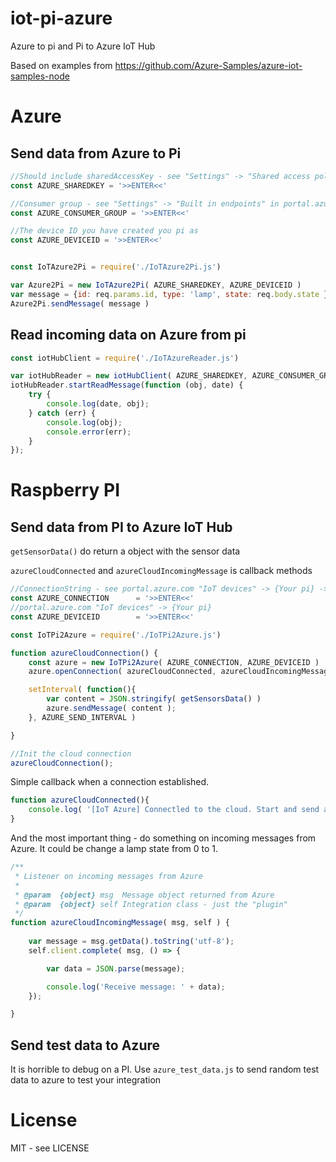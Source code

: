 # iot-pi-azure
Azure to pi and Pi to Azure IoT Hub

Based on examples from https://github.com/Azure-Samples/azure-iot-samples-node

# Azure


## Send data from Azure to Pi

````javascript 
//Should include sharedAccessKey - see "Settings" -> "Shared access policies"
const AZURE_SHAREDKEY = '>>ENTER<<'

//Consumer group - see "Settings" -> "Built in endpoints" in portal.azure.com
const AZURE_CONSUMER_GROUP = '>>ENTER<<'

//The device ID you have created you pi as
const AZURE_DEVICEID = '>>ENTER<<'
````


```javascript

const IoTAzure2Pi = require('./IoTAzure2Pi.js')

var Azure2Pi = new IoTAzure2Pi( AZURE_SHAREDKEY, AZURE_DEVICEID )
var message = {id: req.params.id, type: 'lamp', state: req.body.state }
Azure2Pi.sendMessage( message )


```


## Read incoming data on Azure from pi

```javascript
const iotHubClient = require('./IoTAzureReader.js')

var iotHubReader = new iotHubClient( AZURE_SHAREDKEY, AZURE_CONSUMER_GROUP, AZURE_DEVICEID );
iotHubReader.startReadMessage(function (obj, date) {
    try {
        console.log(date, obj);
    } catch (err) {
        console.log(obj);
        console.error(err);
    }
});


```

# Raspberry PI

## Send data from PI to Azure IoT Hub

`getSensorData()` do return a object with the sensor data

`azureCloudConnected` and `azureCloudIncomingMessage` is callback methods

````javascript
//ConnectionString - see portal.azure.com "IoT devices" -> {Your pi} -> "Connection string primary"
const AZURE_CONNECTION 		= '>>ENTER<<'
//portal.azure.com "IoT devices" -> {Your pi}
const AZURE_DEVICEID 		= '>>ENTER<<'

````

```javascript
const IoTPi2Azure = require('./IoTPi2Azure.js')

function azureCloudConnection() {
	const azure = new IoTPi2Azure( AZURE_CONNECTION, AZURE_DEVICEID )
	azure.openConnection( azureCloudConnected, azureCloudIncomingMessage )

	setInterval( function(){
		var content = JSON.stringify( getSensorsData() )
		azure.sendMessage( content );
	}, AZURE_SEND_INTERVAL )

}

//Init the cloud connection
azureCloudConnection();
```

Simple callback when a connection established. 

```javascript
function azureCloudConnected(){
	console.log( '[IoT Azure] Connectled to the cloud. Start and send a message!')
}
```

And the most important thing - do something on incoming messages from Azure. 
It could be change a lamp state from 0 to 1. 
```javascript
/**
 * Listener on incoming messages from Azure
 * 
 * @param  {object} msg  Message object returned from Azure
 * @param  {object} self Integration class - just the "plugin"
 */
function azureCloudIncomingMessage( msg, self ) {
	
	var message = msg.getData().toString('utf-8');
	self.client.complete( msg, () => {

		var data = JSON.parse(message);

		console.log('Receive message: ' + data);
	});

}
```

## Send test data to Azure
It is horrible to debug on a PI. Use `azure_test_data.js` to send random test data to azure to test your integration

# License
MIT - see LICENSE